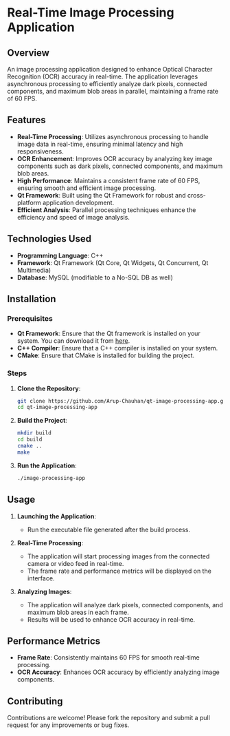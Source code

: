 # Real-Time Image Processing Application

## Overview

An image processing application designed to enhance Optical Character Recognition (OCR) accuracy in real-time. The application leverages asynchronous processing to efficiently analyze dark pixels, connected components, and maximum blob areas in parallel, maintaining a frame rate of 60 FPS.

## Features

- **Real-Time Processing**: Utilizes asynchronous processing to handle image data in real-time, ensuring minimal latency and high responsiveness.
- **OCR Enhancement**: Improves OCR accuracy by analyzing key image components such as dark pixels, connected components, and maximum blob areas.
- **High Performance**: Maintains a consistent frame rate of 60 FPS, ensuring smooth and efficient image processing.
- **Qt Framework**: Built using the Qt Framework for robust and cross-platform application development.
- **Efficient Analysis**: Parallel processing techniques enhance the efficiency and speed of image analysis.

## Technologies Used

- **Programming Language**: C++
- **Framework**: Qt Framework (Qt Core, Qt Widgets, Qt Concurrent, Qt Multimedia)
- **Database**: MySQL (modifiable to a No-SQL DB as well)

## Installation

### Prerequisites

- **Qt Framework**: Ensure that the Qt framework is installed on your system. You can download it from [here](https://www.qt.io/download).
- **C++ Compiler**: Ensure that a C++ compiler is installed on your system.
- **CMake**: Ensure that CMake is installed for building the project.

### Steps

1. **Clone the Repository**:

   ```sh
   git clone https://github.com/Arup-Chauhan/qt-image-processing-app.git
   cd qt-image-processing-app
   ```

2. **Build the Project**:

   ```sh
   mkdir build
   cd build
   cmake ..
   make
   ```

3. **Run the Application**:

   ```sh
   ./image-processing-app
   ```

## Usage

1. **Launching the Application**:
   - Run the executable file generated after the build process.

2. **Real-Time Processing**:
   - The application will start processing images from the connected camera or video feed in real-time.
   - The frame rate and performance metrics will be displayed on the interface.

3. **Analyzing Images**:
   - The application will analyze dark pixels, connected components, and maximum blob areas in each frame.
   - Results will be used to enhance OCR accuracy in real-time.

## Performance Metrics

- **Frame Rate**: Consistently maintains 60 FPS for smooth real-time processing.
- **OCR Accuracy**: Enhances OCR accuracy by efficiently analyzing image components.

## Contributing

Contributions are welcome! Please fork the repository and submit a pull request for any improvements or bug fixes.
